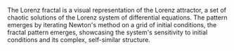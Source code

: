 The Lorenz fractal is a visual representation of the Lorenz attractor, a set of chaotic solutions of the Lorenz system of differential equations. The pattern emerges by iterating Newton's method on a grid of initial conditions, the fractal pattern emerges, showcasing the system's sensitivity to initial conditions and its complex, self-similar structure.
